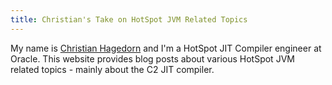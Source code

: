 ```yaml
---
title: Christian's Take on HotSpot JVM Related Topics 
---
```


My name is [Christian Hagedorn](https://github.com/chhagedorn) and I'm a HotSpot JIT Compiler engineer at Oracle. 
This website provides blog posts about various HotSpot JVM related topics - mainly about the C2 JIT compiler.


